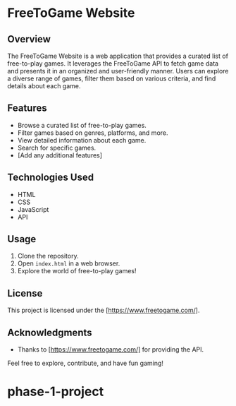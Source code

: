 # FreeToGame Website

## Overview

The FreeToGame Website is a web application that provides a curated list of free-to-play games. It leverages the FreeToGame API to fetch game data and presents it in an organized and user-friendly manner. Users can explore a diverse range of games, filter them based on various criteria, and find details about each game.

## Features

- Browse a curated list of free-to-play games.
- Filter games based on genres, platforms, and more.
- View detailed information about each game.
- Search for specific games.
- [Add any additional features]

## Technologies Used

- HTML
- CSS
- JavaScript
- API

## Usage

1. Clone the repository.
2. Open `index.html` in a web browser.
3. Explore the world of free-to-play games!

## License

This project is licensed under the [https://www.freetogame.com/].

## Acknowledgments

- Thanks to  [https://www.freetogame.com/] for providing the API.

Feel free to explore, contribute, and have fun gaming!
# phase-1-project
